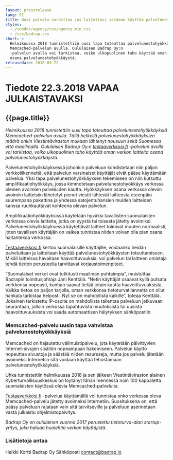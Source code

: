 ```yaml
---
layout: pressrelease
lang: FI
title: Uusi palvelu varoittaa jos laitettasi voidaan käyttää palvelunestohyökkäyksiin
styles:
  - /vendor/agency/css/agency.min.css
  - /css/badrap.css
short: >
  Helmikuussa 2018 tunnistettiin uusi tapa toteuttaa palvelunestohyökkäyksiä
  Memcached-palvelun avulla. Oululaisen Badrap Oy:n
  -palvelun avulla voi tarkistaa, voiko ulkopuolinen taho käyttää oman verkon laitteita
  osana palvelunestohyökkäystä.
releasedate: 2018-03-22
---
```


# Tiedote 22.3.2018 VAPAA JULKAISTAVAKSI

## {{page.title}}

*Helmikuussa 2018 tunnistettiin uusi tapa toteuttaa palvelunestohyökkäyksiä
Memcached-palvelun avulla. Tällä hetkellä palvelunestohyökkäyksien
määrä onkin Viestintäviraston mukaan lähtenyt nousuun sekä Suomessa että maailmalla.
Oululaisen Badrap Oy:n [testaaverkkosi.fi](https://testaaverkkosi.fi/)
-palvelun avulla voi tarkistaa, voiko ulkopuolinen taho käyttää oman verkon laitteita
osana palvelunestohyökkäystä.*

Palvelunestohyökkäyksessä johonkin palveluun kohdistetaan niin paljon verkkoliikennettä,
että palvelun varsinaiset käyttäjät eivät pääse käyttämään palvelua. Yksi tapa
palvelunestohyökkäyksen tekemiseen on niin kutsuttu amplifikaatiohyökkäys, jossa
kimmotetaan palvelunestohyökkäys verkossa olevien avoimien palveluiden kautta.
Hyökkäyksen osana verkossa oleviin avoimiin laitteisiin lähetetyt pienet viestit
lähtevät laitteesta eteenpäin suurempana pakettina ja yhdessä satojentuhansien
muiden laitteiden kanssa ruuhkauttavat kohteena olevan palvelun.

Amplifikaatiohyökkäyksissä käytetään hyväksi tavallisten suomalaisten verkoissa olevia
laitteita, jotka on syystä tai toisesta jätetty avoimiksi. Palvelunestohyökkäyksessä
käytettävät laitteet toimivat muuten normaalisti, joten tavallisen käyttäjän on
vaikea tunnistaa niiden voivan olla pian osana haitantekoa verkossa.

[Testaaverkkosi.fi](https://testaaverkkosi.fi) kertoo suomalaisille käyttäjille,
voidaanko heidän palveluitaan ja laitteitaan käyttää palvelunestohyökkäysten toteuttamiseen.
Mikäli laitteissa havaitaan haavoittuvuuksia, voi palvelun tai laitteen omistaja tehdä tiedon perusteella
tarvittavat korjaustoimenpiteet.

“Suomalaiset verkot ovat tutkitusti maailman puhtaimpia”, muistuttaa Badrapin toimitusjohtaja
Jani Kenttälä. “Netin käyttäjät osaavat kyllä putsata verkkonsa nopeasti, kunhan
saavat tietää jotain kautta haavoittuvuuksista. Vaikka tietoa on paljon tarjolla,
oman verkkonsa tietoturvatilannetta on ollut hankala tarkistaa helposti. Nyt se
on mahdollista kaikille”, toteaa Kenttälä. Jokainen tarkistettu IP-osoite on mahdollista
tallentaa palveluun jatkuvaan seurantaan, jolloin verkossa tapahtuvista muutoksista
tai uusista haavoittuvuuksista voi saada automaattisen hälytyksen sähköpostiin.

### Memcached-palvelu uusin tapa vahvistaa palvelunestohyökkäyksiä

Memcached on hajautettu välimuistipalvelu, jota käytetään päivittyvien Internet-sivujen
sisällön nopeampaan hakemiseen. Palvelun käyttö nopeuttaa sivustoja ja säästää
niiden resursseja, mutta jos palvelu jätetään avoimeksi Internetiin sitä voidaan
käyttää tehostamaan palvelunestohyökkäyksiä.

Uhka tunnistettiin helmikuussa 2018 ja sen jälkeen Viestintäviraston alainen Kyberturvallisuuskeskus
on löytänyt tähän mennessä noin 100 kappaletta suomalaisten käytössä olevia Memcached-palveluita.

[Testaaverkkosi.fi](https://testaaverkkosi.fi)
 -palvelua käyttämällä voi tunnistaa onko verkossa oleva Memcached-palvelu
jätetty avoimeksi Internetiin. Suosituksena on, että pääsy palveluun rajataan vain
sitä tarvitseville ja palveluun asennetaan vasta julkaistu ohjelmistopäivitys.

*Badrap Oy on oululainen vuonna 2017 perustettu tietoturva-alan startup-yritys,
joka haluaa huolehtia verkon käyttäjistä.*

### Lisätietoja antaa

Heikki Kortti
Badrap Oy
Sähköposti contact@badrap.io
